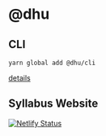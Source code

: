 # @dhu

## CLI

`yarn global add @dhu/cli`

[details](./packages/cli/README.md)

## Syllabus Website

[![Netlify Status](https://api.netlify.com/api/v1/badges/a9bcccb8-57d6-4664-adf8-dfcee00fd98e/deploy-status)](https://app.netlify.com/sites/sleepy-jang-a082fd/deploys)
